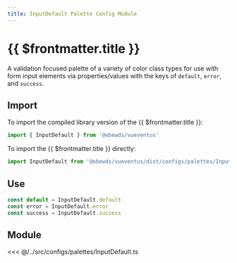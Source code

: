 ```yaml
---
title: InputDefault Palette Config Module
---
```


<script setup>
    import DocsPackageVersion from '../../../src/views/compos/DocsPackageVersion.vue'
</script>





# {{ $frontmatter.title }}

A validation focused palette of a variety of color class types for use with form input elements via properties/values with the keys of `default`, `error`, and `success`.






<!-- TODO: remove example import xxxxx from @obewds/vueventus/dist/... -->
## Import

To import the compiled library version of the {{ $frontmatter.title }}:

```javascript
import { InputDefault } from '@obewds/vueventus'
```

To import the {{ $frontmatter.title }} directly:

```javascript
import InputDefault from '@obewds/vueventus/dist/configs/palettes/InputDefault.js'
```






## Use

```javascript
const default = InputDefault.default
const error = InputDefault.error
const success = InputDefault.success
```






## Module

<<< @/../src/configs/palettes/InputDefault.ts






<DocsPackageVersion/>


